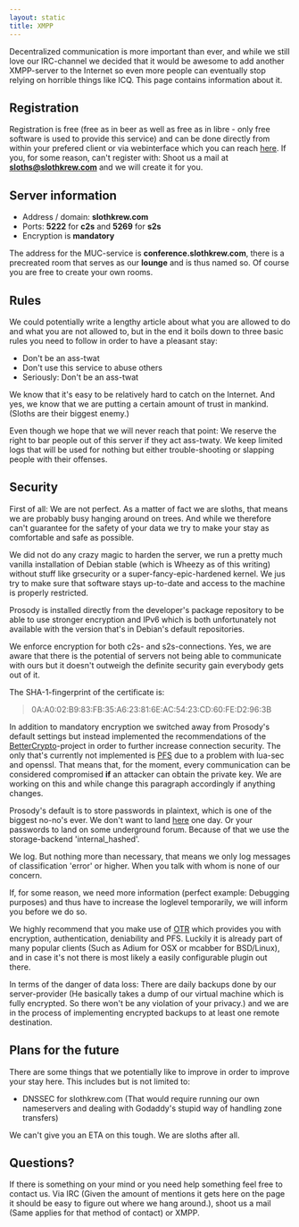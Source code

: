 ```yaml
---
layout: static
title: XMPP
---
```

Decentralized communication is more important than ever, and while we still
love our IRC-channel we decided that it would be awesome to add another
XMPP-server to the Internet so even more people can eventually stop relying on
horrible things like ICQ. This page contains information about it.

Registration
----
Registration is free (free as in beer as well as free as in libre - only free
software is used to provide this service) and can be done directly from within
your prefered client or via webinterface which you can reach
[here](https://slothkrew.com/register). If you, for some reason, can't register
with: Shoot us a mail at **sloths@slothkrew.com** and we will create it for
you.

Server information
----
* Address / domain: **slothkrew.com**
* Ports: **5222** for **c2s** and **5269** for **s2s**
* Encryption is **mandatory**

The address for the MUC-service is **conference.slothkrew.com**, there is a
precreated room that serves as our **lounge** and is thus named so. Of course
you are free to create your own rooms.

Rules
----
We could potentially write a lengthy article about what you are allowed to do
and what you are not allowed to, but in the end it boils down to three basic
rules you need to follow in order to have a pleasant stay:

* Don't be an ass-twat
* Don't use this service to abuse others
* Seriously: Don't be an ass-twat

We know that it's easy to be relatively hard to catch on the Internet. And yes,
we know that we are putting a certain amount of trust in mankind. (Sloths are
their biggest enemy.)

Even though we hope that we will never reach that point: We reserve the right
to bar people out of this server if they act ass-twaty. We keep limited logs
that will be used for nothing but either trouble-shooting or slapping people
with their offenses.

Security
----
First of all: We are not perfect. As a matter of fact we are sloths, that means
we are probably busy hanging around on trees. And while we therefore can't
guarantee for the safety of your data we try to make your stay as comfortable
and safe as possible.

We did not do any crazy magic to harden the server, we run a pretty much
vanilla installation of Debian stable (which is Wheezy as of this writing)
without stuff like grsecurity or a super-fancy-epic-hardened kernel. We jus try
to make sure that software stays up-to-date and access to the machine is
properly restricted.

Prosody is installed directly from the developer's package repository to be
able to use stronger encryption and IPv6 which is both unfortunately not
available with the version that's in Debian's default repositories.

We enforce encryption for both c2s- and s2s-connections. Yes, we are aware that
there is the potential of servers not being able to communicate with ours but
it doesn't outweigh the definite security gain everybody gets out of it.

The SHA-1-fingerprint of the certificate is:

>0A:A0:02:B9:83:FB:35:A6:23:81:6E:AC:54:23:CD:60:FE:D2:96:3B

In addition to mandatory encryption we switched away from Prosody's default
settings but instead implemented the recommendations of the
[BetterCrypto](https://bettercrypto.org)-project in order to further increase
connection security. The only that's currently not implemented is
[PFS](https://en.wikipedia.org/wiki/Forward_secrecy) due to a problem with
lua-sec and openssl. That means that, for the moment, every communication can
be considered compromised **if** an attacker can obtain the private key. We are
working on this and while change this paragraph accordingly if anything
changes.

Prosody's default is to store passwords in plaintext, which is one of the
biggest no-no's ever. We don't want to land
[here](http://plaintextoffenders.com/) one day. Or your passwords to land on
some underground forum. Because of that we use the storage-backend
'internal_hashed'.

We log. But nothing more than necessary, that means we only log messages of
classification 'error' or higher. When you talk with whom is none of our
concern.

If, for some reason, we need more information (perfect example: Debugging
purposes) and thus have to increase the loglevel temporarily, we will inform
you before we do so.

We highly recommend that you make use of
[OTR](https://en.wikipedia.org/wiki/Off-the-Record_Messaging) which provides
you with encryption, authentication, deniability and PFS. Luckily it is already
part of many popular clients (Such as Adium for OSX or mcabber for BSD/Linux),
and in case it's not there is most likely a easily configurable plugin out
there.

In terms of the danger of data loss: There are daily backups done by our
server-provider (He basically takes a dump of our virtual machine which is
fully encrypted. So there won't be any violation of your privacy.) and we are
in the process of implementing encrypted backups to at least one remote
destination.

Plans for the future
----
There are some things that we potentially like to improve in order to improve your stay here. This includes but is not limited to:

* DNSSEC for slothkrew.com (That would require running our own nameservers and dealing with Godaddy's stupid way of handling zone transfers)

We can't give you an ETA on this tough. We are sloths after all.

Questions?
----
If there is something on your mind or you need help something feel free to
contact us. Via IRC (Given the amount of mentions it gets here on the page it
should be easy to figure out where we hang around.), shoot us a mail (Same
applies for that method of contact) or XMPP.
